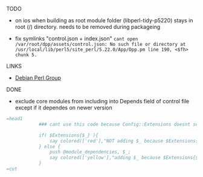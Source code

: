 TODO
- on ios when building as root module folder (libperl-tidy-p5220) stays in root (/) directory. needs to be removed during packageing

- fix symlinks "control.json + index.json" 
`cant open /var/root/dpp/assets/control.json: No such file or directory at /usr/local/lib/perl5/site_perl/5.22.0/App/Dpp.pm line 190, <$fh> chunk 5.`

LINKS
- [Debian Perl Group](https://pkg-perl.alioth.debian.org/)

DONE
- exclude core modules from including into Depends field of control file except if it dependes on newer version

```perl
=head1
            ### cant use this code because Config::Extensions doesnt seems to work; for example it finds List::Util but it doesn't find Scalar::Util which are both part of perl core libraries (Scalar-List-Utils distribution)

            if( $Extensions{$_} ){
                say colored(['red'],"NOT adding $_ because $Extensions{$_} is in core");
            } else { 
                push @module_dependencies, $_;
                say colored(['yellow'],"adding $_ because $Extensions{$_} is NOT in core");
            }
=cut
```

